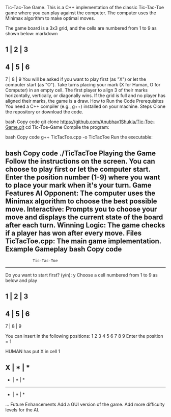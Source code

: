 Tic-Tac-Toe Game.
This is a C++ implementation of the classic Tic-Tac-Toe game where you can play against the computer. The computer uses the Minimax algorithm to make optimal moves.


The game board is a 3x3 grid, and the cells are numbered from 1 to 9 as shown below:
markdown

 1 | 2 | 3
-----------
 4 | 5 | 6
-----------
 7 | 8 | 9
You will be asked if you want to play first (as "X") or let the computer start (as "O").
Take turns placing your mark (X for Human, O for Computer) in an empty cell.
The first player to align 3 of their marks horizontally, vertically, or diagonally wins.
If the grid is full and no player has aligned their marks, the game is a draw.
How to Run the Code
Prerequisites
You need a C++ compiler (e.g., g++) installed on your machine.
Steps
Clone the repository or download the code.

bash
Copy code
git clone https://github.com/Anubhav1Shukla/Tic-Toe-Game.git
cd Tic-Toe-Game
Compile the program:

bash
Copy code
g++ TicTacToe.cpp -o TicTacToe
Run the executable:

bash
Copy code
./TicTacToe
Playing the Game
Follow the instructions on the screen.
You can choose to play first or let the computer start.
Enter the position number (1-9) where you want to place your mark when it's your turn.
Game Features
AI Opponent: The computer uses the Minimax algorithm to choose the best possible move.
Interactive: Prompts you to choose your move and displays the current state of the board after each turn.
Winning Logic: The game checks if a player has won after every move.
Files
TicTacToe.cpp: The main game implementation.
Example Gameplay
bash
Copy code
------------------------------------------------------------------------------------

                Tic-Tac-Toe

-------------------------------------------------------------------------------------

Do you want to start first? (y/n): y
Choose a cell numbered from 1 to 9 as below and play

 1 | 2 | 3 
-----------
 4 | 5 | 6 
-----------
 7 | 8 | 9 

You can insert in the following positions: 1 2 3 4 5 6 7 8 9 
Enter the position = 1

HUMAN has put X in cell 1

 X | * | * 
-----------
 * | * | * 
-----------
 * | * | * 

...
Future Enhancements
Add a GUI version of the game.
Add more difficulty levels for the AI.
